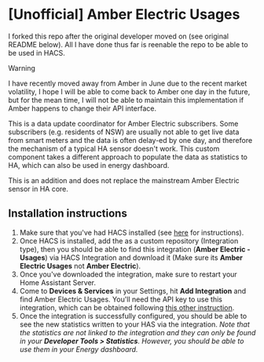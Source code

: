 # [Unofficial] Amber Electric Usages

I forked this repo after the original developer moved on (see original README below). All I have done thus far is reenable the repo to be able to be used in HACS.




> [!WARNING]
> I have recently moved away from Amber in June due to the recent market volatility, I hope I will be able to come back to Amber one day in the future, but for the mean time, I will not be able to maintain this implementation if Amber happens to change their API interface.

This is a data update coordinator for Amber Electric subscribers. Some subscribers (e.g. residents of NSW) are usually not able to get live data from smart meters and the data is often delay-ed by one day, and therefore the mechanism of a typical HA sensor doesn't work. This custom component takes a different approach to populate the data as statistics to HA, which can also be used in energy dashboard.

This is an addition and does not replace the mainstream Amber Electric sensor in HA core.

## Installation instructions
1. Make sure that you've had HACS installed (see [here](https://hacs.xyz/docs/user) for instructions).
2. Once HACS is installed, add the [](https://github.com/Tmbao/amberelectric-usages.git) as a custom repository (Integration type), then you should be able to find this integration (**Amber Electric - Usages**) via HACS Integration and download it (Make sure its **Amber Electric Usages** not **Amber Electric**).
3. Once you've downloaded the integration, make sure to restart your Home Assistant Server. 
4. Come to **Devices & Services** in your Settings, hit **Add Integration** and find Amber Electric Usages. You'll need the API key to use this integration, which can be obtained following [this other instruction](https://www.home-assistant.io/integrations/amberelectric/#getting-an-api-key).
5. Once the integration is successfully configured, you should be able to see the new statistics written to your HAS via the integration. _Note that the statistics are not linked to the integration and they can only be found in your **Developer Tools > Statistics**. However, you should be able to use them in your Energy dashboard._
